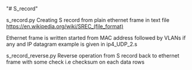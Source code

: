 "# S_record" 

s_record.py
Creating S record from plain ethernet frame in text file
https://en.wikipedia.org/wiki/SREC_(file_format)

Ethernet frame is written started from MAC address followed by VLANs if any and IP datagram
example is given in ip4_UDP_2.s

s_record_reverse.py
Reverse operation from S record back to ethernet frame with some check i.e checksum on each data rows
